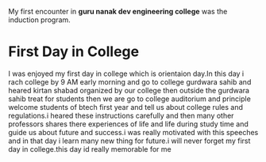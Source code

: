 My first encounter in **guru nanak dev engineering college** was the induction program. 


# First Day in College
I was enjoyed my first day in college which is orientaion day.In this day i rach college by 9 AM early morning and go to college gurdwara sahib and heared kirtan shabad organized by our college then outside the gurdwara sahib treat for students then we are go to college auditorium and principle welcome students of btech first year and tell us about college rules and regulations.i heared these instructions carefully and then many other professors shares there experiences of life and life during study time and guide us about future and success.i was really motivated with this speeches and in that day i learn many new thing for future.i will never forget my first day in college.this day id really memorable for me